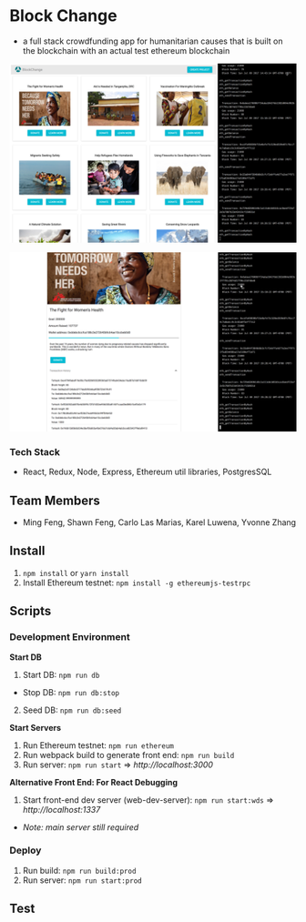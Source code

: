 # Block Change
- a full stack crowdfunding app for humanitarian causes that is built on the blockchain with an actual test ethereum blockchain

![Alt text](/public/main-page.png?raw=true "Main Page")

![Alt text](/public/donation-page.png?raw=true "Donation Page")

### Tech Stack
- React, Redux, Node, Express, Ethereum util libraries, PostgresSQL

## Team Members
- Ming Feng, Shawn Feng, Carlo Las Marias, Karel Luwena, Yvonne Zhang

## Install
1. `npm install` or `yarn install`
2. Install Ethereum testnet: `npm install -g ethereumjs-testrpc`

## Scripts

### Development Environment

**Start DB**
1. Start DB: `npm run db`
  - Stop DB: `npm run db:stop`
2. Seed DB: `npm run db:seed`

**Start Servers**
1. Run Ethereum testnet: `npm run ethereum`
2. Run webpack build to generate front end: `npm run build`
3. Run server: `npm run start` => *http://localhost:3000*

**Alternative Front End: For React Debugging**
1. Start front-end dev server (web-dev-server): `npm run start:wds` => *http://localhost:1337*
  - *Note: main server still required*

### Deploy
1. Run build: `npm run build:prod` 
2. Run server: `npm run start:prod`

## Test
